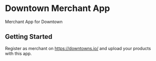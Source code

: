 # Downtown Merchant App

Merchant App for Downtown

## Getting Started

Register as merchant on https://downtowns.io/ and upload your products with this app.